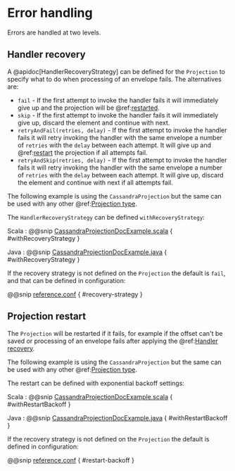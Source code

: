 # Error handling

Errors are handled at two levels.

## Handler recovery

A @apidoc[HandlerRecoveryStrategy] can be defined for the `Projection` to specify what to do when processing
of an envelope fails. The alternatives are:

* `fail` - If the first attempt to invoke the handler fails it will immediately give up and the projection will be
  @ref:[restarted](#projection-restart).
* `skip` - If the first attempt to invoke the handler fails it will immediately give up, discard the element and
  continue with next.
* `retryAndFail(retries, delay)`  - If the first attempt to invoke the handler fails it will retry
  invoking the handler with the same envelope a number of `retries` with the `delay` between each attempt.
  It will give up and @ref:[restart](#projection-restart) the projection if all attempts fail.
* `retryAndSkip(retries, delay)`  - If the first attempt to invoke the handler fails it will retry
  invoking the handler with the same envelope a number of `retries` with the `delay` between each attempt.
  It will give up, discard the element and continue with next if all attempts fail.

The following example is using the `CassandraProjection` but the same can be used with any other
@ref:[Projection type](overview.md).

The `HandlerRecoveryStrategy` can be defined `withRecoveryStrategy`:

Scala
:  @@snip [CassandraProjectionDocExample.scala](/examples/src/it/scala/docs/cassandra/CassandraProjectionDocExample.scala) { #withRecoveryStrategy }

Java
:  @@snip [CassandraProjectionDocExample.java](/examples/src/it/java/jdocs/cassandra/CassandraProjectionDocExample.java) { #withRecoveryStrategy }

If the recovery strategy is not defined on the `Projection` the default is `fail`, and that can be defined
in configuration:

@@snip [reference.conf](/akka-projection-core/src/main/resources/reference.conf) { #recovery-strategy }
 

## Projection restart

The `Projection` will be restarted if it fails, for example if the offset can't be saved or processing of an
envelope fails after applying the @ref:[Handler recovery](#handler-recovery).

The following example is using the `CassandraProjection` but the same can be used with any other
@ref:[Projection type](overview.md).

The restart can be defined with exponential backoff settings:

Scala
:  @@snip [CassandraProjectionDocExample.scala](/examples/src/it/scala/docs/cassandra/CassandraProjectionDocExample.scala) { #withRestartBackoff }

Java
:  @@snip [CassandraProjectionDocExample.java](/examples/src/it/java/jdocs/cassandra/CassandraProjectionDocExample.java) { #withRestartBackoff }
 
If the recovery strategy is not defined on the `Projection` the default is defined in configuration:

@@snip [reference.conf](/akka-projection-core/src/main/resources/reference.conf) { #restart-backoff }
